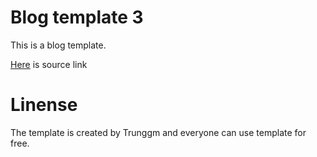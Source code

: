 # Blog template 3
This is a blog template.

[Here](http://preview.themeforest.net/item/smart-blog-wordpress-theme-for-personal-blog/full_screen_preview/10823732?ref=cirvitis) is source link

# Linense

The template is created by Trunggm and everyone can use template for free.
